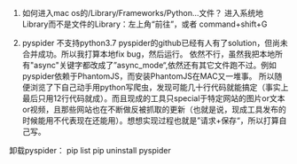 1. 如何进入mac os的/Library/Frameworks/Python...文件？
进入系统地Library而不是文件的Library：左上角“前往”，或者 command+shift+G

2. pyspider 不支持python3.7
pyspider的github已经有人有了solution，但尚未合并成功。所以我打算本地fix bug，然后运行。
依然不行，虽然我把本地所有"async"关键字都改成了”async_mode“,依然还有其它文件跑不过。例如pyspider依赖于PhantomJS，而安装PhantomJS在MAC又一堆事。
所以随便浏览了下自己动手用python写爬虫，发现可能几十行代码就能搞定（事实上最后只用12行代码就成）。而且现成的工具只special于特定网站的图片or文本or视频，且那些网站也在不断做反被抓取的更新（也就是说，现成工具发布的时候能用不代表现在还能用）。想想实现过程也就是”请求+保存“，所以打算自己写。

卸载pyspider：
pip list
pip uninstall pyspider


